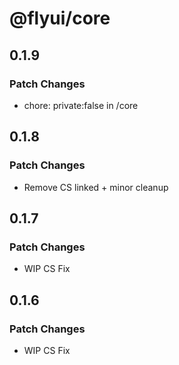 # @flyui/core

## 0.1.9

### Patch Changes

- chore: private:false in /core

## 0.1.8

### Patch Changes

- Remove CS linked + minor cleanup

## 0.1.7

### Patch Changes

- WIP CS Fix

## 0.1.6

### Patch Changes

- WIP CS Fix
